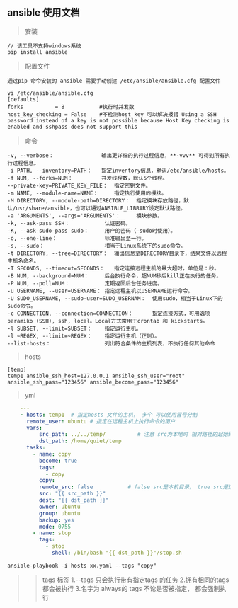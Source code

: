 ## ansible 使用文档


> 安装
    
    // 该工具不支持windows系统
    pip install ansible


> 配置文件

    通过pip 命令安装的 ansible 需要手动创建 /etc/ansible/ansible.cfg 配置文件

    vi /etc/ansible/ansible.cfg
    [defaults]
    forks          = 8           #执行时并发数
    host_key_checking = False    #不检测host key 可以解决报错 Using a SSH password instead of a key is not possible because Host Key checking is enabled and sshpass does not support this

> 命令

    -v, --verbose：               输出更详细的执行过程信息，**-vvv** 可得到所有执行过程信息。
    -i PATH, --inventory=PATH：   指定inventory信息，默认/etc/ansible/hosts。
    -f NUM, --forks=NUM：         并发线程数，默认5个线程。
    --private-key=PRIVATE_KEY_FILE：  指定密钥文件。
    -m NAME, --module-name=NAME：     指定执行使用的模块。
    -M DIRECTORY, --module-path=DIRECTORY：  指定模块存放路径，默认/usr/share/ansible，也可以通过ANSIBLE_LIBRARY设定默认路径。
    -a 'ARGUMENTS', --args='ARGUMENTS'：     模块参数。
    -k, --ask-pass SSH：           认证密码。
    -K, --ask-sudo-pass sudo：     用户的密码（—sudo时使用）。
    -o, --one-line：               标准输出至一行。
    -s, --sudo：                   相当于Linux系统下的sudo命令。
    -t DIRECTORY, --tree=DIRECTORY：  输出信息至DIRECTORY目录下，结果文件以远程主机名命名。
    -T SECONDS, --timeout=SECONDS：   指定连接远程主机的最大超时，单位是：秒。
    -B NUM, --background=NUM：     后台执行命令，超NUM秒后kill正在执行的任务。
    -P NUM, --poll=NUM：           定期返回后台任务进度。
    -u USERNAME, --user=USERNAME： 指定远程主机以USERNAME运行命令。
    -U SUDO_USERNAME, --sudo-user=SUDO_USERNAM：  使用sudo，相当于Linux下的sudo命令。
    -c CONNECTION, --connection=CONNECTION：      指定连接方式，可用选项paramiko (SSH), ssh, local。Local方式常用于crontab 和 kickstarts。
    -l SUBSET, --limit=SUBSET：    指定运行主机。
    -l ~REGEX, --limit=~REGEX：    指定运行主机（正则）。
    --list-hosts：                 列出符合条件的主机列表，不执行任何其他命令


> hosts
    
    [temp]
    temp1 ansible_ssh_host=127.0.0.1 ansible_ssh_user="root" ansible_ssh_pass="123456" ansible_become_pass="123456"
    

> yml

```yaml
    ---
    - hosts: temp1  # 指定hosts 文件的主机， 多个 可以使用冒号分割
      remote_user: ubuntu # 指定在远程主机上执行命令的用户
      vars:
          src_path: ../../temp/          # 注意 src为本地时 相对路径的起始路径yaml文件所在位置， 路径最后加 “/” 将拷贝目录内的所有内容, 不加“/” 将拷贝目录本身
          dst_path: /home/quiet/temp
      tasks:
        - name: copy
          become: true
          tags:
            - copy
          copy:
          remote_src: false           # false src是本机目录， true src是远程服务器的目录 
          src: "{{ src_path }}"
          dest: "{{ dst_path }}"
          owner: ubuntu
          group: ubuntu
          backup: yes
          mode: 0755
        - name: stop
          tags:
            - stop
              shell: /bin/bash "{{ dst_path }}"/stop.sh

```
    ansible-playbook -i hosts xx.yaml --tags "copy"

>> tags 标签
>> 1.--tags 只会执行带有指定tags 的任务
>> 2.拥有相同的tags 都会被执行
>> 3.名字为 always的 tags 不论是否被指定， 都会强制执行 